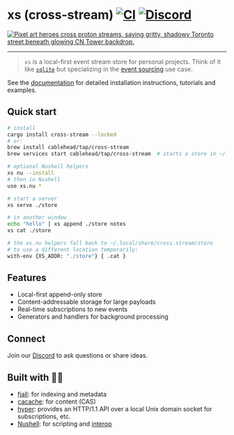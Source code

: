 # xs (cross-stream) [![CI](https://github.com/cablehead/xs/actions/workflows/ci.yml/badge.svg)](https://github.com/cablehead/xs/actions/workflows/ci.yml) [![Discord](https://img.shields.io/discord/1182364431435436042?logo=discord)](https://discord.com/invite/YNbScHBHrh)

[<img src="https://github.com/user-attachments/assets/f0c019ad-885d-4837-b72b-ef6ff1f85c0f" alt="Pixel art heroes cross proton streams, saving gritty, shadowy Toronto street beneath glowing CN Tower backdrop.">](https://cablehead.github.io/xs/)

---

> `xs` is a local-first event stream store for personal projects.
Think of it like [`sqlite`](https://sqlite.org/cli.html) but specializing in the
[event sourcing](https://martinfowler.com/eaaDev/EventSourcing.html) use case.

See the [documentation](https://cablehead.github.io/xs/) for detailed
installation instructions, tutorials and examples.

## Quick start

```sh
# install
cargo install cross-stream --locked
# or:
brew install cablehead/tap/cross-stream
brew services start cablehead/tap/cross-stream  # starts a store in ~/.local/share/cross.stream/store

# optional Nushell helpers
xs nu --install
# then in Nushell
use xs.nu *

# start a server
xs serve ./store

# in another window
echo "hello" | xs append ./store notes
xs cat ./store

# the xs.nu helpers fall back to ~/.local/share/cross.stream/store
# to use a different location temporarily:
with-env {XS_ADDR: "./store"} { .cat }
```

## Features

- Local-first append-only store
- Content-addressable storage for large payloads
- Real-time subscriptions to new events
- Generators and handlers for background processing

## Connect

Join our [Discord](https://discord.com/invite/YNbScHBHrh) to ask questions or share ideas.

## Built with 🙏💚

- [fjall](https://github.com/fjall-rs/fjall): for indexing and metadata
- [cacache](https://github.com/zkat/cacache-rs): for content (CAS)
- [hyper](https://hyper.rs/guides/1/server/echo/): provides an HTTP/1.1 API over
  a local Unix domain socket for subscriptions, etc.
- [Nushell](https://www.nushell.sh): for scripting and
  [interop](https://utopia.rosano.ca/interoperable-visions/)
